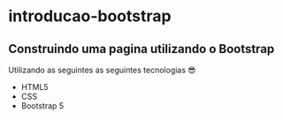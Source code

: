 # introducao-bootstrap

## Construindo uma pagina utilizando o **Bootstrap**

Utilizando as seguintes as seguintes tecnologias :sunglasses:

* HTML5  
* CSS
* Bootstrap 5
